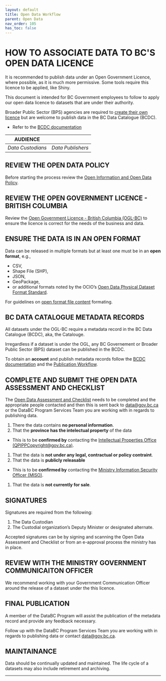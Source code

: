 ```yaml
---
layout: default
title: Open Data Workflow
parent: Open Data
nav_order: 105
has_toc: false
---
```


# HOW TO ASSOCIATE DATA TO BC'S OPEN DATA LICENCE
It is recommended to publish data under an Open Government Licence, where possible, as it is much more permissive. Some tools require this licence to be applied, like Shiny.

This document is intended for BC Government employees to follow to apply our open data licence to datasets that are under their authority.

Broader Public Sector (BPS) agencies are required to [create their own licence](open_data_licence_create.md) but are welcome to publish data in the BC Data Catalogue (BCDC).
* Refer to the [BCDC documentation](dps_bcdc.md)

|**AUDIENCE**| |
|:---:|:---:|
| *Data Custodians* | *Data Publishers* | 

## REVIEW THE OPEN DATA POLICY
Before starting the process review the [Open Information and Open Data Policy](https://www2.gov.bc.ca/assets/gov/british-columbians-our-governments/services-policies-for-government/information-management-technology/information-privacy/resources/policies-guidelines/open-information-open-data-policy.pdf).

## REVIEW THE OPEN GOVERNMENT LICENCE - BRITISH COLUMBIA
Review the [Open Government Licence - British Columbia (OGL-BC)](https://www2.gov.bc.ca/gov/content?id=A519A56BC2BF44E4A008B33FCF527F61) to ensure the licence is correct for the needs of the business and data. 

## ENSURE THE DATA IS IN AN OPEN FORMAT
Data can be released in multiple formats but at least one must be in an __open format__, e.g., 
- CSV, 
- Shape File (SHP), 
- JSON,
- GeoPackage,
- or additional formats noted by the OCIO’s [Open Data Physical Dataset Format Standard](https://www2.gov.bc.ca/assets/gov/government/services-for-government-and-broader-public-sector/information-technology-services/standards-files/open_data_physical_dataset_extract.pdf). 

For guidelines on [open format file content](dsg_bcdc_file_based_content.md) formating.

## BC DATA CATALOGUE METADATA RECORDS
All datasets under the OGL-BC require a metadata record in the BC Data Catalogue (BCDC), aka, the Catalouge.

Irregardless if a dataset is under the OGL, any BC Governement or Broader Public Sector (BPS) dataset can be published in the BCDC.

To obtain an __account__ and publish metadata records follow the [BCDC documentation](dps_bcdc.md) and the [Publication Workflow](dps_bcdc_w.md).

## COMPLETE AND SUBMIT THE OPEN DATA ASSESSMENT AND CHECKLIST
The [Open Data Assessment and Checklist](https://www2.gov.bc.ca/assets/gov/data/open-data/open_data_assessment_and_checklist.docx) needs to be completed and the appropriate people contacted and then this is sent back to [data@gov.bc.ca](mailto:data@gov.bc.ca) or the DataBC Program Services Team you are working with in regards to publishing data.

1. There the data contains __no personal information__.
1. That the __province has the intelectual property__ of the data
 + This is to be __confirmed by__ contacting the [Intellectual Properties Office (QPIPPCopyright@gov.bc.ca)](mailto:QPIPPCopyright@gov.bc.ca).
1. That the data is __not under any legal, contractual or policy contraint__.
1. That the data is __publicly releasable__
 + This is to be __confirmed by__ contacting the [Ministry Information Security Officer (MISO)](https://intranet.gov.bc.ca/intranet/content?id=DC4623F6F1944065B83F70297ED419D7).
1. That the data is __not currently for sale__.


## SIGNATURES
Signatures are required from the following:
1. The Data Custodian
1. The Custodial organization’s Deputy Minister or designated alternate.

Accepted signatures can be by signing and scanning the Open Data Assessment and Checklist or from an e-approval process the ministry has in place.

## REVIEW WITH THE MINISTRY GOVERNMENT COMMUNICAITON OFFICER
We recommend working with your Government Communication Officer around the release of a dataset under the this licence.

## FINAL PUBLICATION
A member of the DataBC Program will assist the publication of the metadata record and provide any feedback necessary.

Follow up with the DataBC Program Services Team you are working with in regards to publishing data or contact [data@gov.bc.ca](mailto:data@gov.bc.ca).

## MAINTAINANCE
Data should be continually updated and maintained. The life cycle of a datasets may also include retirement and archiving.


-------------------------------------------------------
